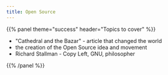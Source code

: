 ```yaml
---
title: Open Source
---
```



{{% panel theme="success" header="Topics to cover" %}}

 - "Cathedral and the Bazar" - article that changed the world
 - the creation of the Open Source idea and movement
 - Richard Stallman - Copy Left, GNU, philosopher

{{% /panel %}}